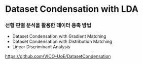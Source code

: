 # Dataset Condensation with LDA
### 선형 판별 분석을 활용한 데이터 응축 방법
- Dataset Condensation with Gradient Matching
- Dataset Condensation with Distribution Matching
- Linear Discriminant Analysis

https://github.com/VICO-UoE/DatasetCondensation 
